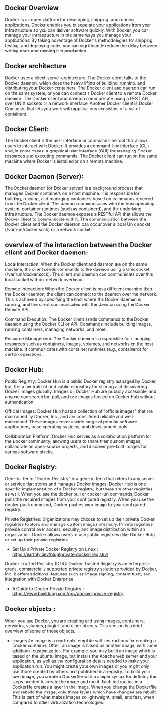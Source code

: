 ## Docker Overview

Docker is an open platform for developing, shipping, and running applications. Docker enables you to separate your applications from your infrastructure so you can deliver software quickly. With Docker, you can manage your infrastructure in the same ways you manage your applications. By taking advantage of Docker's methodologies for shipping, testing, and deploying code, you can significantly reduce the delay between writing code and running it in production.


## Docker architecture

Docker uses a client-server architecture. The Docker client talks to the Docker daemon, which does the heavy lifting of building, running, and distributing your Docker containers. The Docker client and daemon can run on the same system, or you can connect a Docker client to a remote Docker daemon. The Docker client and daemon communicate using a REST API, over UNIX sockets or a network interface. Another Docker client is Docker Compose, that lets you work with applications consisting of a set of containers.


## Docker Client:
The Docker client is the user interface or command-line tool that allows users to interact with Docker. It provides a command-line interface (CLI) and, in some cases, a graphical user interface (GUI) for managing Docker resources and executing commands. The Docker client can run on the same machine where Docker is installed or on a remote machine.

## Docker Daemon (Server):
The Docker daemon (or Docker server) is a background process that manages Docker containers on a host machine. It is responsible for building, running, and managing containers based on commands received from the Docker client. The daemon communicates with the host operating system, container runtimes (such as containerd), and the underlying infrastructure.
The Docker daemon exposes a RESTful API that allows the Docker client to communicate with it. The communication between the Docker client and the Docker daemon can occur over a local Unix socket (/var/run/docker.sock) or a network socket.


## overview of the interaction between the Docker client and Docker daemon:

Local Interaction:
When the Docker client and daemon are on the same machine, the client sends commands to the daemon using a Unix socket (/var/run/docker.sock). The client and daemon can communicate over this local socket without network overhead.

Remote Interaction:
When the Docker client is on a different machine than the Docker daemon, the client can connect to the daemon over the network. This is achieved by specifying the host where the Docker daemon is running, and the client communicates with the daemon using the Docker Remote API.

Command Execution:
The Docker client sends commands to the Docker daemon using the Docker CLI or API. Commands include building images, running containers, managing networks, and more.

Resource Management:
The Docker daemon is responsible for managing resources such as containers, images, volumes, and networks on the host machine. It communicates with container runtimes (e.g., containerd) for certain operations.


## Docker Hub:

Public Registry: Docker Hub is a public Docker registry managed by Docker, Inc. It is a centralized and public repository for sharing and discovering Docker images globally. Images on Docker Hub are publicly accessible, and anyone can search for, pull, and use images hosted on Docker Hub without authentication.

Official Images: Docker Hub hosts a collection of "official images" that are maintained by Docker, Inc., and are considered reliable and well-maintained. These images cover a wide range of popular software applications, base operating systems, and development tools.

Collaboration Platform: Docker Hub serves as a collaboration platform for the Docker community, allowing users to share their custom images, collaborate on open-source projects, and discover pre-built images for various software stacks.


## Docker Registry:

Generic Term:
"Docker Registry" is a generic term that refers to any server or service that stores and manages Docker images. Docker Hub is one specific implementation of a Docker registry, but there are other registries as well.
When you use the docker pull or docker run commands, Docker pulls the required images from your configured registry. When you use the docker push command, Docker pushes your image to your configured registry.

Private Registries:
Organizations may choose to set up their private Docker registries to store and manage custom images internally. Private registries provide control over access, security, and image distribution within an organization. Docker allows users to use public registries (like Docker Hub) or set up their private registries.
* Set Up a Private Docker Registry on Linux : https://earthly.dev/blog/private-docker-registry/

Docker Trusted Registry (DTR):
Docker Trusted Registry is an enterprise-grade, commercially supported private registry solution provided by Docker, Inc. It offers additional features such as image signing, content trust, and integration with Docker Enterprise.
* A Guide to Docker Private Registry : https://www.baeldung.com/ops/docker-private-registry


## Docker objects :

When you use Docker, you are creating and using images, containers, networks, volumes, plugins, and other objects. This section is a brief overview of some of those objects.

* Images
An image is a read-only template with instructions for creating a Docker container. Often, an image is based on another image, with some additional customization. For example, you may build an image which is based on the ubuntu image, but installs the Apache web server and your application, as well as the configuration details needed to make your application run.
You might create your own images or you might only use those created by others and published in a registry. To build your own image, you create a Dockerfile with a simple syntax for defining the steps needed to create the image and run it. Each instruction in a Dockerfile creates a layer in the image. When you change the Dockerfile and rebuild the image, only those layers which have changed are rebuilt. This is part of what makes images so lightweight, small, and fast, when compared to other virtualization technologies.